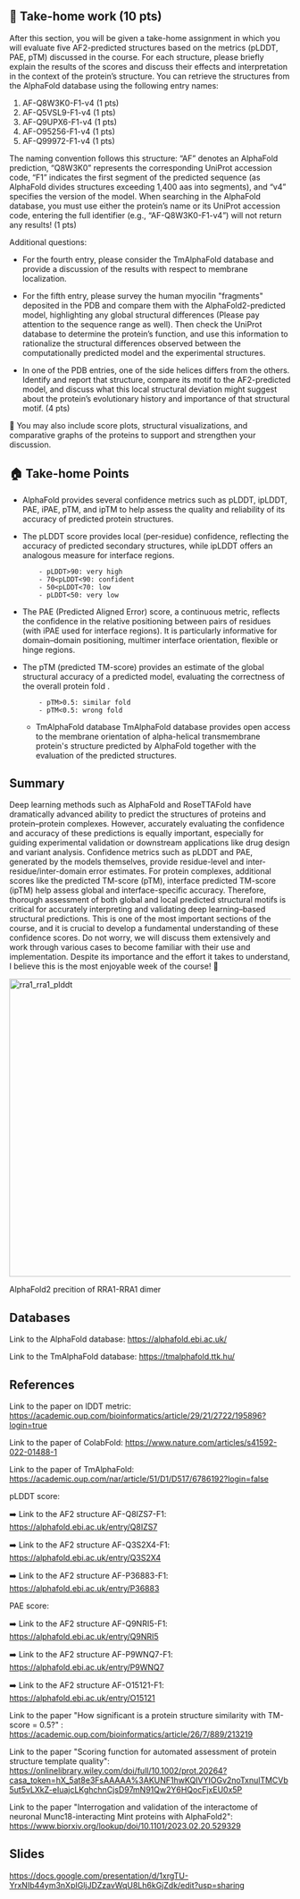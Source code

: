 ## 📝 Take-home work (10 pts)

After this section, you will be given a take-home assignment in which you will evaluate five AF2-predicted structures based on the metrics (pLDDT, PAE, pTM) discussed in the course. For each structure, please briefly explain the results of the scores and discuss their effects and interpretation in the context of the protein’s structure. You can retrieve the structures from the AlphaFold database using the following entry names:

1) AF-Q8W3K0-F1-v4 (1 pts)
2) AF-Q5VSL9-F1-v4 (1 pts)
3) AF-Q9UPX6-F1-v4 (1 pts)
4) AF-O95256-F1-v4 (1 pts)
5) AF-Q99972-F1-v4 (1 pts)

The naming convention follows this structure: “AF” denotes an AlphaFold prediction, “Q8W3K0” represents the corresponding UniProt accession code, “F1” indicates the first segment of the predicted sequence (as AlphaFold divides structures exceeding 1,400 aas into segments), and “v4” specifies the version of the model. When searching in the AlphaFold database, you must use either the protein’s name or its UniProt accession code, entering the full identifier (e.g., “AF-Q8W3K0-F1-v4”) will not return any results! (1 pts)

Additional questions:
- For the fourth entry, please consider the TmAlphaFold database and provide a discussion of the results with respect to membrane localization.

- For the fifth entry, please survey the human myocilin "fragments" deposited in the PDB and compare them with the AlphaFold2-predicted model, highlighting any global structural differences (Please pay attention to the sequence range as well). Then check the UniProt database to determine the protein’s function, and use this information to rationalize the structural differences observed between the computationally predicted model and the experimental structures.

- In one of the PDB entries, one of the side helices differs from the others. Identify and report that structure, compare its motif to the AF2-predicted model, and discuss what this local structural deviation might suggest about the protein’s evolutionary history and importance of that structural motif.
 (4 pts)

🌄 You may also include score plots, structural visualizations, and comparative graphs of the proteins to support and strengthen your discussion.
  
## 🏠 Take-home Points

- AlphaFold provides several confidence metrics such as pLDDT, ipLDDT, PAE, iPAE, pTM, and ipTM to help assess the quality and reliability of its accuracy of predicted protein structures.

- The pLDDT score provides local (per-residue) confidence, reflecting the accuracy of predicted secondary structures, while ipLDDT offers an analogous measure for interface regions.

          - pLDDT>90: very high
          - 70<pLDDT<90: confident
          - 50<pLDDT<70: low
          - pLDDT<50: very low
  

- The PAE (Predicted Aligned Error) score, a continuous metric, reflects the confidence in the relative positioning between pairs of residues (with iPAE used for interface regions). It is particularly informative for domain–domain positioning, multimer interface orientation, flexible or hinge regions.

- The pTM (predicted TM-score) provides an estimate of the global structural accuracy of a predicted model, evaluating the correctness of the overall protein fold .
  
          - pTM>0.5: similar fold
          - pTM<0.5: wrong fold

  - TmAlphaFold database TmAlphaFold database provides open access to the membrane orientation of alpha-helical transmembrane protein's structure predicted by AlphaFold together with the evaluation of the predicted structures.

## Summary
Deep learning methods such as AlphaFold and RoseTTAFold have dramatically advanced ability to predict the structures of proteins and protein–protein complexes. However, accurately evaluating the confidence and accuracy of these predictions is equally important, especially for guiding experimental validation or downstream applications like drug design and variant analysis. Confidence metrics such as pLDDT and PAE, generated by the models themselves, provide residue-level and inter-residue/inter-domain error estimates. For protein complexes, additional scores like the predicted TM-score (pTM), interface predicted TM-score (ipTM) help assess global and interface-specific accuracy. Therefore, thorough assessment of both global and local predicted structural motifs is critical for accurately interpreting and validating deep learning–based structural predictions. This is one of the most important sections of the course, and it is crucial to develop a fundamental understanding of these confidence scores. Do not worry, we will discuss them extensively and work through various cases to become familiar with their use and implementation. Despite its importance and the effort it takes to understand, I believe this is the most enjoyable week of the course! 🥳


<img width="583" height="533" alt="rra1_rra1_plddt" src="https://github.com/user-attachments/assets/d8cdc415-c2e4-437c-b3d2-b172810edbc6" /> 

AlphaFold2 precition of RRA1-RRA1 dimer

## Databases

Link to the AlphaFold database: https://alphafold.ebi.ac.uk/

Link to the TmAlphaFold database: https://tmalphafold.ttk.hu/

## References

Link to the paper on lDDT metric: https://academic.oup.com/bioinformatics/article/29/21/2722/195896?login=true

Link to the paper of ColabFold: https://www.nature.com/articles/s41592-022-01488-1

Link to the paper of TmAlphaFold: https://academic.oup.com/nar/article/51/D1/D517/6786192?login=false

pLDDT score:

   ➡️ Link to the AF2 structure AF-Q8IZS7-F1: https://alphafold.ebi.ac.uk/entry/Q8IZS7

   ➡️ Link to the AF2 structure AF-Q3S2X4-F1: https://alphafold.ebi.ac.uk/entry/Q3S2X4

   ➡️ Link to the AF2 structure AF-P36883-F1: https://alphafold.ebi.ac.uk/entry/P36883

PAE score:

   ➡️ Link to the AF2 structure AF-Q9NRI5-F1: https://alphafold.ebi.ac.uk/entry/Q9NRI5

   ➡️ Link to the AF2 structure AF-P9WNQ7-F1: https://alphafold.ebi.ac.uk/entry/P9WNQ7

   ➡️ Link to the AF2 structure AF-O15121-F1: https://alphafold.ebi.ac.uk/entry/O15121

Link to the paper "How significant is a protein structure similarity with TM-score = 0.5?" : https://academic.oup.com/bioinformatics/article/26/7/889/213219
   
Link to the paper "Scoring function for automated assessment of protein structure template quality": https://onlinelibrary.wiley.com/doi/full/10.1002/prot.20264?casa_token=hX_5at8e3FsAAAAA%3AKUNF1hwKQIVYIOGv2noTxnulTMCVb5ut5vLXkZ-eIuajcLKghchnCjsD97mN91Qw2Y6HQocFjxEU0x5P

Link to the paper "Interrogation and validation of the interactome of neuronal Munc18-interacting Mint proteins with AlphaFold2": https://www.biorxiv.org/lookup/doi/10.1101/2023.02.20.529329

## Slides

https://docs.google.com/presentation/d/1xrgTU-YrxNIb44ym3nXpIGljJDZzavWqU8Lh6kGjZdk/edit?usp=sharing
